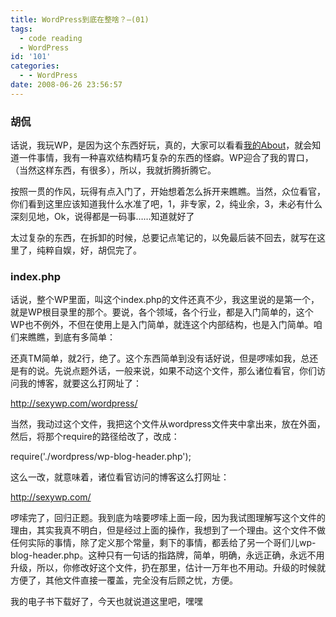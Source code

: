 ```yaml
---
title: WordPress到底在整啥？—(01)
tags:
  - code reading
  - WordPress
id: '101'
categories:
  - - WordPress
date: 2008-06-26 23:56:57
---
```


### 胡侃

话说，我玩WP，是因为这个东西好玩，真的，大家可以看看[我的About](http://sexywp.com/about)，就会知道一件事情，我有一种喜欢结构精巧复杂的东西的怪癖。WP迎合了我的胃口，（当然这样东西，有很多），所以，我就折腾折腾它。

按照一贯的作风，玩得有点入门了，开始想着怎么拆开来瞧瞧。当然，众位看官，你们看到这里应该知道我什么水准了吧，1，非专家，2，纯业余，3，未必有什么深刻见地，Ok，说得都是一码事……知道就好了

太过复杂的东西，在拆卸的时候，总要记点笔记的，以免最后装不回去，就写在这里了，纯粹自娱，好，胡侃完了。
<!-- more -->
### index.php

话说，整个WP里面，叫这个index.php的文件还真不少，我这里说的是第一个，就是WP根目录里的那个。要说，各个领域，各个行业，都是入门简单的，这个WP也不例外，不但在使用上是入门简单，就连这个内部结构，也是入门简单。咱们来瞧瞧，到底有多简单：

还真TM简单，就2行，绝了。这个东西简单到没有话好说，但是啰嗦如我，总还是有的说。先说点题外话，一般来说，如果不动这个文件，那么诸位看官，你们访问我的博客，就要这么打网址了：

http://sexywp.com/wordpress/

当然，我动过这个文件，我把这个文件从wordpress文件夹中拿出来，放在外面，然后，将那个require的路径给改了，改成：

require('./wordpress/wp-blog-header.php');

这么一改，就意味着，诸位看官访问的博客这么打网址：

http://sexywp.com/

啰嗦完了，回归正题。我到底为啥要啰嗦上面一段，因为我试图理解写这个文件的理由，其实我真不明白，但是经过上面的操作，我想到了一个理由。这个文件不做任何实际的事情，除了定义那个常量，剩下的事情，都丢给了另一个哥们儿wp-blog-header.php。这种只有一句话的指路牌，简单，明确，永远正确，永远不用升级，所以，你修改好这个文件，扔在那里，估计一万年也不用动。升级的时候就方便了，其他文件直接一覆盖，完全没有后顾之忧，方便。

我的电子书下载好了，今天也就说道这里吧，嘿嘿